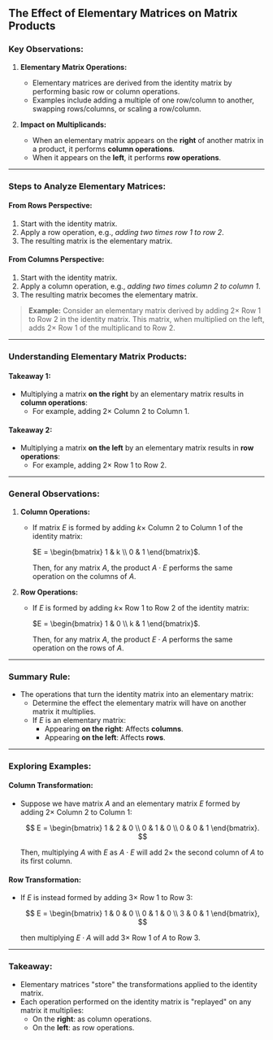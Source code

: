 ## The Effect of Elementary Matrices on Matrix Products

### Key Observations:
1. **Elementary Matrix Operations:**
   - Elementary matrices are derived from the identity matrix by performing basic row or column operations.
   - Examples include adding a multiple of one row/column to another, swapping rows/columns, or scaling a row/column.

2. **Impact on Multiplicands:**
   - When an elementary matrix appears on the **right** of another matrix in a product, it performs **column operations**.
   - When it appears on the **left**, it performs **row operations**.

---

### Steps to Analyze Elementary Matrices:

#### From Rows Perspective:
1. Start with the identity matrix.
2. Apply a row operation, e.g., _adding two times row 1 to row 2_.
3. The resulting matrix is the elementary matrix.

#### From Columns Perspective:
1. Start with the identity matrix.
2. Apply a column operation, e.g., _adding two times column 2 to column 1_.
3. The resulting matrix becomes the elementary matrix.

> **Example:** 
> Consider an elementary matrix derived by adding $2 \times$ Row 1 to Row 2 in the identity matrix. This matrix, when multiplied on the left, adds $2 \times$ Row 1 of the multiplicand to Row 2.

---

### Understanding Elementary Matrix Products:

#### Takeaway 1:
- Multiplying a matrix **on the right** by an elementary matrix results in **column operations**:
  - For example, adding $2 \times$ Column 2 to Column 1.

#### Takeaway 2:
- Multiplying a matrix **on the left** by an elementary matrix results in **row operations**:
  - For example, adding $2 \times$ Row 1 to Row 2.

---

### General Observations:

1. **Column Operations:**
   - If matrix $E$ is formed by adding $k \times$ Column 2 to Column 1 of the identity matrix:
     
     $E = \begin{bmatrix} 
     1 & k \\ 
     0 & 1 
     \end{bmatrix}$.

     Then, for any matrix $A$, the product $A \cdot E$ performs the same operation on the columns of $A$.

2. **Row Operations:**
   - If $E$ is formed by adding $k \times$ Row 1 to Row 2 of the identity matrix:
     
     $E = \begin{bmatrix} 
     1 & 0 \\ 
     k & 1 
     \end{bmatrix}$.

     Then, for any matrix $A$, the product $E \cdot A$ performs the same operation on the rows of $A$.

---

### Summary Rule:
- The operations that turn the identity matrix into an elementary matrix:
  - Determine the effect the elementary matrix will have on another matrix it multiplies.
  - If $E$ is an elementary matrix:
    - Appearing **on the right**: Affects **columns**.
    - Appearing **on the left**: Affects **rows**.

---

### Exploring Examples:

#### Column Transformation:
- Suppose we have matrix $A$ and an elementary matrix $E$ formed by adding $2 \times$ Column 2 to Column 1:
  
  $$
  E = \begin{bmatrix} 
  1 & 2 & 0 \\ 
  0 & 1 & 0 \\ 
  0 & 0 & 1 
  \end{bmatrix}.
  $$

  Then, multiplying $A$ with $E$ as $A \cdot E$ will add $2 \times$ the second column of $A$ to its first column.

#### Row Transformation:
- If $E$ is instead formed by adding $3 \times$ Row 1 to Row 3:

  $$
  E = \begin{bmatrix} 
  1 & 0 & 0 \\ 
  0 & 1 & 0 \\ 
  3 & 0 & 1 
  \end{bmatrix},
  $$

  then multiplying $E \cdot A$ will add $3 \times$ Row 1 of $A$ to Row 3.

---

### Takeaway:
- Elementary matrices "store" the transformations applied to the identity matrix.
- Each operation performed on the identity matrix is "replayed" on any matrix it multiplies:
  - On the **right**: as column operations.
  - On the **left**: as row operations.

